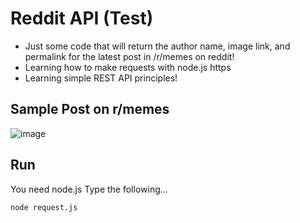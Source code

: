 # Reddit API (Test) 
- Just some code that will return the author name, image link, and permalink for the latest post in /r/memes on reddit!
- Learning how to make requests with node.js https
- Learning simple REST API principles!

## Sample Post on r/memes
![image](https://user-images.githubusercontent.com/38377327/132274016-424a4206-c9cf-4133-85ea-f657e212f3a2.png)
 
## Run
You need node.js
Type the following...
```
node request.js
```
